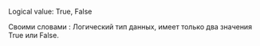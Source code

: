 Logical value: True, False

Своими словами : Логический тип данных, имеет только два значения True или False. 